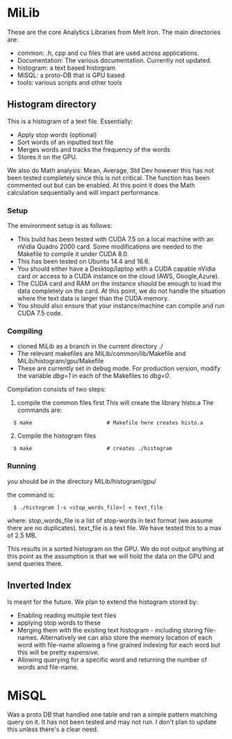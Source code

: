 # MiLib
These are the core Analytics Libraries from Melt Iron.  The main directories are:
* common: .h, cpp and cu files that are used across applications.
* Documentation: The various documentation.  Currently not updated.
* histogram: a text based histogram
* MiSQL: a proto-DB that is GPU based
* tools: various scripts and other tools

## Histogram directory
This is a histogram of a text file.  Essentially:
* Apply stop words (optional)
* Sort words of an inputted text file
* Merges words and tracks the frequency of the words
* Stores it on the GPU.

We also do Math analysis: Mean, Average, Std Dev however this has not been tested completely since this is not critical.
The function has been commented out but can be enabled.  At this point it does the Math calculation sequentially and will impact performance.

### Setup
The environment setup is as follows:
* This build has been tested with CUDA 7.5 on a local machine with an nVidia Quadro 2000 card.  Some modifications are needed to the Makefile to compile it under CUDA 8.0.
* This has been tested on Ubuntu 14.4 and 16.6.
* You should either have a Desktop/laptop with a CUDA capable nVidia card or access to a CUDA instance on the cloud (AWS, Google,Azure).
* The CUDA card and RAM on the instance should be enough to load the data completely on the card.  At this point, we do not handle the situation where the text data is larger than the CUDA memory.
* You should also ensure that your instance/machine can compile and run CUDA 7.5 code.

### Compiling
* cloned MiLib as a branch in the current directory ./
* The relevant makefiles are MiLib/common/lib/Makefile and MiLib/histogram/gpu/Makefile
* These are currently set in debug mode.  For production version, modify the variable *dbg=1* in each of the Makefiles to *dbg=0*.

Compilation consists of two steps:

1. compile the common files first
  This will create the library histo.a  The commands are:

```  $ cd MiLib/common/lib         # contains the common files.  you can compile as a common user (don't need to use sudo)
  $ make                        # Makefile here creates histo.a
```

2. Compile the histogram files
```  $ cd ../../histogram/gpu/     # the histogram files
  $ make                        # creates ./histogram
```

### Running
you should be in the directory MiLib/histogram/gpu/

the command is:
```
  $ ./histogram [-s <stop_words_file>] < text_file
```
where:
stop_words_file is a list of stop-words in text format (we assume there are no duplicates).
text_file is a text file.  We have tested this to a max of 2.5 MB.

This results in a sorted histogram on the GPU.
We do not output anything at this point as the assumption is that we will hold the data on the GPU and send queries there.

## Inverted Index
Is meant for the future.  We plan to extend the histogram stored by:
* Enabling reading multiple text files
* applying stop words to these
* Merging them with the existing text histogram - including storing file-names.  Alternatively we can also store the memory location of each word with file-name allowing a fine grained indexing for each word but this will be pretty expensive.
* Allowing querying for a specific word and returning the number of words and file-name.

# MiSQL
Was a proto DB that handled one table and ran a simple pattern matching query on it.  It has not been tested and may not run.  I don't plan to update this unless there's a clear need.
